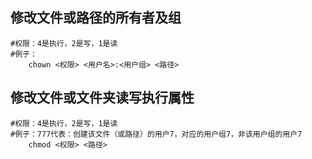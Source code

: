 ## 修改文件或路径的所有者及组

```shell
#权限：4是执行，2是写，1是读
#例子：
    chown <权限> <用户名>:<用户组> <路径>
```

## 修改文件或文件夹读写执行属性

```shell
#权限：4是执行，2是写，1是读
#例子：777代表：创建该文件（或路径）的用户7，对应的用户组7，非该用户组的用户7
    chmod <权限> <路径>
```

